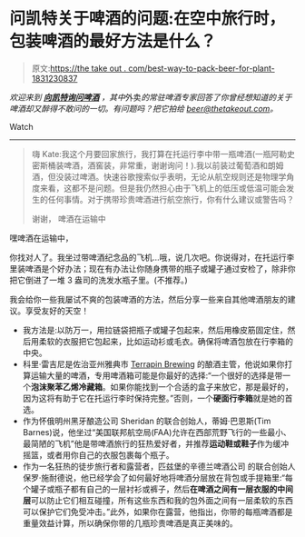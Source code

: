 # 问凯特关于啤酒的问题:在空中旅行时，包装啤酒的最好方法是什么？

> 原文:[https://the take out . com/best-way-to-pack-beer-for-plant-1831230837](https://thetakeout.com/best-way-to-pack-beer-for-airplane-1831230837)

*欢迎来到* [***向凯特询问啤酒***](https://thetakeout.com/tag/askkateaboutbeer#_ga=2.42154085.151519429.1525036156-308846628.1493669845) *，其中*外卖*的常驻啤酒专家回答了你曾经想知道的关于啤酒却又醉得不敢问的一切。有问题吗？把它拍给 beer@thetakeout.com。*

Watch

* * *

> 嗨 Kate:我这个月要回家旅行，我打算在托运行李中带一瓶啤酒(一瓶阿勒史密斯桶装啤酒，酒窖装，非常重，谢谢询问！).我以前装过葡萄酒和朗姆酒，但没装过啤酒。快速谷歌搜索似乎表明，无论从航空规则还是物理学角度来看，这都不是问题。但是我仍然担心由于飞机上的低压或低温可能会发生的任何事情。对于携带珍贵啤酒进行航空旅行，你有什么建议或警告吗？
> 
> 谢谢，
> 啤酒在运输中

嘿啤酒在运输中，

你找对人了。我坐过带啤酒纪念品的飞机…哦，说几次吧。你说得对，在托运行李里装啤酒是个好办法；现在有办法让你随身携带的瓶子或罐子通过安检了，除非你把它倒进了一堆 3 盎司的洗发水瓶子里。(不推荐。)

我会给你一些我屡试不爽的包装啤酒的方法，然后分享一些来自其他啤酒朋友的建议。享受友好的天空！

*   我方法是:以防万一，用拉链袋把瓶子或罐子包起来，然后用橡皮筋固定住，然后用柔软的衣服把它包起来，比如运动衫或毛衣。确保将啤酒包放在行李箱的中央。
*   科里·雷吉尼是佐治亚州雅典市 [Terrapin Brewing](https://terrapinbeer.com/) 的酿酒主管，他说如果你打算运输大量的啤酒，专用啤酒箱可能是你最好的选择:“一个很好的选择是带一个**泡沫聚苯乙烯冷藏箱**。如果你能找到一个合适的盒子来放它，那是最好的，因为这将有助于它在托运行李时保持完整。”否则，一个**硬面行李箱**就是她的首选。
*   作为怀俄明州黑牙酿造公司 Sheridan 的联合创始人，蒂姆·巴恩斯(Tim Barnes)说，他坐过“美国联邦航空局(FAA)允许在西部荒野飞行的一些最小、最简陋的飞机”他是带啤酒旅行的狂热爱好者，并推荐**运动鞋或鞋子**作为缓冲摇篮，或者用你自己的衣服包裹每个瓶子。
*   作为一名狂热的徒步旅行者和露营者，匹兹堡的辛德兰啤酒公司 的联合创始人保罗·施耐德说，他已经学会了如何最好地将啤酒分层放在背包或手提箱里:“每个罐子或瓶子都有自己的一层衬衫或裤子，然后**在啤酒之间有一层衣服的中间层**可以防止它们相互碰撞，所有这些东西和我的包外面之间有一层柔软的东西可以保护它们免受冲击。”此外，如果你在露营，他指出，你带的每瓶啤酒都是重量效益计算，所以确保你带的几瓶珍贵啤酒是真正美味的。